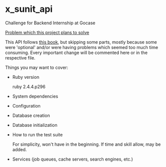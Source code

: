 # x_sunit_api
Challenge for Backend Internship at Gocase

[Problem which this project plans to solve](https://github.com/kimlima/gocase-backend-challenge-internship) 

This API follows [this book](http://apionrails.icalialabs.com/book/frontmatter), but skipping some parts,
mostly because some were 'optional' and/or were having problems which seemed too much time consuming.
Every important change will be commented here or in the respective file.

Things you may want to cover:

* Ruby version
  
  ruby 2.4.4.p296

* System dependencies

* Configuration

* Database creation

* Database initialization

* How to run the test suite

  For simplicity, won't have in the beginning. If time and skill allow, may be added.

* Services (job queues, cache servers, search engines, etc.)